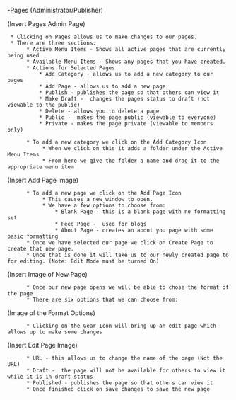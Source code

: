 -Pages (Administrator/Publisher)

(Insert Pages Admin Page)

     * Clicking on Pages allows us to make changes to our pages.
     * There are three sections:
          * Active Menu Items - Shows all active pages that are currently being used
          * Available Menu Items - Shows any pages that you have created.
          * Actions for Selected Pages
              * Add Category - allows us to add a new category to our pages
              * Add Page - allows us to add a new page
              * Publish - publishes the page so that others can view it
              * Make Draft -  changes the pages status to draft (not viewable to the public)
              * Delete - allows you to delete a page
              * Public -  makes the page public (viewable to everyone)
              * Private - makes the page private (viewable to members only)

          * To add a new category we click on the Add Category Icon
               * When we click on this it adds a folder under the Active Menu Items
               * From here we give the folder a name and drag it to the appropriate menu item

(Insert Add Page Image)

          * To add a new page we click on the Add Page Icon
               * This causes a new window to open.
               * We have a few options to choose from:
                   * Blank Page - this is a blank page with no formatting set
                   * Feed Page -  used for blogs
                   * About Page - creates an about you page with some basic formatting
          * Once we have selected our page we click on Create Page to create that new page.
          * Once that is done it will take us to our newly created page to for editing. (Note: Edit Mode must be turned On)

(Insert Image of New Page)

          * Once our new page opens we will be able to chose the format of the page
          * There are six options that we can choose from:

(Image of the Format Options)

          * Clicking on the Gear Icon will bring up an edit page which allows up to make some changes

(Insert Edit Page Image)

          * URL - this allows us to change the name of the page (Not the URL)
          * Draft -  the page will not be available for others to view it while it is in draft status
          * Published - publishes the page so that others can view it
          * Once finished click on save changes to save the new page